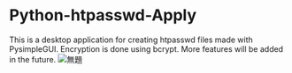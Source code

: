 # Python-htpasswd-Apply
This is a desktop application for creating htpasswd files made with PysimpleGUI.
Encryption is done using bcrypt.
More features will be added in the future.
![無題](https://user-images.githubusercontent.com/82736206/124952153-f5275a80-e04e-11eb-8fe3-979e8922f28c.png)

